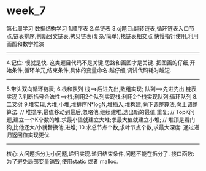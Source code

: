 # week_7
第七周学习
数据结构学习
1.顺序表 
2.单链表
3.oj题目:翻转链表,循环链表入口节点,链表排序,判断回文链表,拷贝链表(复杂/简单),找链表相交点
快慢指针使用,利用画图和数学推演
********************
4.记住: 慢就是快. 这类题目代码不是关键,思路和画图才是关键.
把图画的仔细,开始条件,循环单元,结束条件,具体的变量命名.越仔细,调试代码耗时越短.
********************
5.带头双向循环链表;
6.栈和队列 栈==>后进先出,数组实现; 队列==>先进先出,链表实现
7.判断括号合法性==>栈;利用2个队列实现栈;利用2个栈实现队列;循环队列
8.二叉树
9.堆实现,大堆,小堆,堆排序N*logN,堆插入,堆构建,向下调整算法,向上调整算法.
// 堆排序,最值移动到最后,忽略他,继续建堆,选出新的最值,重复;
// TopK问题,建立一个K个数的堆.求最小值就建立大堆;求最大值就建立小堆;
// 堆顶是看门狗,比他还大/小就替换他,进堆;
10.求总节点个数,求叶节点个数,求最大深度: 通过递归返回值实现更优
********************
核心:大问题拆分为小问题,递归实现.递归结束条件,问题不能在拆分了.
接口函数:为了避免局部变量销毁,使用static 或者 malloc.